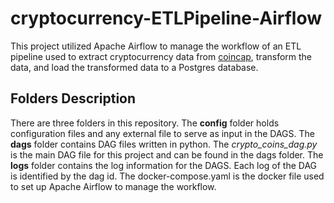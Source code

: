 ﻿# cryptocurrency-ETLPipeline-Airflow

 This project utilized Apache Airflow to manage the workflow of an ETL pipeline used to extract cryptocurrency data from [coincap](www.coincap.com), transform the data, and load the transformed data to a Postgres database.

 ## Folders Description

 There are three folders in this repository. The **config** folder holds configuration files and any external file to serve as input in the DAGS. The **dags** folder contains DAG files written in python. The *crypto_coins_dag.py* is the main DAG file for this project and can be found in the dags folder. The **logs** folder contains the log information for the DAGS. Each log of the DAG is identified by the dag id. The docker-compose.yaml is the docker file used to set up Apache Airflow to manage the workflow.
